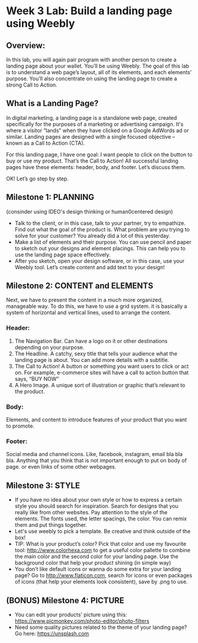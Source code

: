 # Week 3 Lab: Build a landing page using Weebly

## Overview:
In this lab, you will again pair program with another person to create a landing page about your wallet. You’ll be using Weebly. The goal of this lab is to understand a web page’s layout, all of its elements, and each elements’ purpose. You’ll also concentrate on using the landing page to create a strong Call to Action.

## What is a Landing Page?
In digital marketing, a landing page is a standalone web page, created specifically for the purposes of a marketing or advertising campaign. It's where a visitor “lands” when they have clicked on a Google AdWords ad or similar. Landing pages are designed with a single focused objective – known as a Call to Action (CTA).

For this landing page, I have one goal: I want people to click on the button to buy or use my product. That’s the Call to Action!
All successful landing pages have these elements: header, body, and footer. Let’s discuss them.

OK! Let’s go step by step.

## Milestone 1: PLANNING
(consinder using IDEO's design thinking or human0centered design)
* Talk to the client, or in this case, talk to your partner, try to empathize. Find out what the goal of the product is. What problem are you trying to solve for your customer? You already did a lot of this yesterday.
* Make a list of elements and their purpose. You can use pencil and paper to sketch out your designs and element placings. This can help you to use the landing page space effectively.
* After you sketch, open your design software, or in this case, use your Weebly tool. Let’s create content and add text to your design!

## Milestone 2: CONTENT and ELEMENTS
Next, we have to present the content in a much more organized, manageable way. To do this, we have to use a grid system. it is basically a system of horizontal and vertical lines, used to arrange the content.
### Header:
1. The Navigation Bar. Can have a logo on it or other destinations depending on your purpose. 
2. The Headline. A catchy, sexy title that tells your audience what the landing page is about. You can add more details with a subtitle.
3. The Call to Action! A button or something you want users to click or act on. For example, e-commerce sites will have a call to action button that says, “BUY NOW”
4. A Hero Image. A unique sort of illustration or graphic that’s relevant to the product.
### Body:
Elements, and content to introduce features of your product that you want to promote.
### Footer: 
Social media and channel icons. Like, facebook, instagram, email bla bla bla. Anything that you think that is not important enough to put on body of page. or even links of some other webpages.

## Milestone 3: STYLE
* If you have no idea about your own style or how to express a certain style you should search for inspiration. Search for designs that you really like from other websites. Pay attention to the style of the elements. The fonts used, the letter spacings, the color. You can remix them and put things together.
* Let's use weebly to pick a template. Be creative and think outside of the box!
* TIP: What is your product’s color? Pick that color and use my favourite tool: http://www.colorhexa.com to get a useful color pallette to combine the main color and the second color for your landing page. Use the background color that help your product shining (in simple way)
* You don’t like default icons or wanna do some extra for your landing page? Go to http://www.flaticon.com, search for icons or even packages of icons (that help your elements look consistent), save by .png to use.

## (BONUS) Milestone 4: PICTURE
* You can edit your products’ picture using this: https://www.picmonkey.com/photo-editor/photo-filters 
* Need some quality pictures related to the theme of your landing page? Go here: https://unsplash.com
